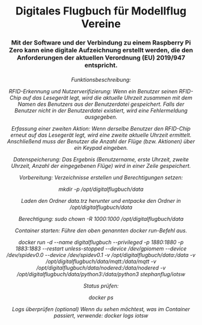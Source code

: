 <h1 align="center">Digitales Flugbuch für Modellflug Vereine</h1>
<h3 align="center">Mit der Software und der Verbindung zu einem Raspberry Pi Zero kann eine digitale Aufzeichnung erstellt werden, die den Anforderungen der aktuellen Verordnung (EU) 2019/947 entspricht.</h3>
<h6 align="center">


Funktionsbeschreibung:

RFID-Erkennung und Nutzerverifizierung: Wenn ein Benutzer seinen RFID-Chip auf das Lesegerät legt, wird die aktuelle Uhrzeit zusammen mit dem Namen des Benutzers aus der Benutzerdatei gespeichert. Falls der Benutzer nicht in der Benutzerdatei existiert, wird eine Fehlermeldung ausgegeben.

Erfassung einer zweiten Aktion: Wenn derselbe Benutzer den RFID-Chip erneut auf das Lesegerät legt, wird eine zweite aktuelle Uhrzeit ermittelt. Anschließend muss der Benutzer die Anzahl der Flüge (bzw. Aktionen) über ein Keypad eingeben.

Datenspeicherung: Das Ergebnis (Benutzername, erste Uhrzeit, zweite Uhrzeit, Anzahl der eingegebenen Flüge) wird in einer Zeile gespeichert.

Vorbereitung: Verzeichnisse erstellen und Berechtigungen setzen:

mkdir -p /opt/digitalflugbuch/data

Laden den Ordner data.trz herunter  und entpacke den Ordner in /opt/digitalflugbuch/data


Berechtigung:
sudo chown -R 1000:1000 /opt/digitalflugbuch/data

Container starten: Führe den oben genannten docker run-Befehl aus.

docker run -d
--name digitalflugbuch
--privileged
-p 1880:1880
-p 1883:1883
--restart unless-stopped
--device /dev/gpiomem
--device /dev/spidev0.0
--device /dev/spidev0.1
-v /opt/digitalflugbuch/data:/data
-v /opt/digitalflugbuch/data/mqtt:/data/mqtt
-v /opt/digitalflugbuch/data/nodered:/data/nodered
-v /opt/digitalflugbuch/data/python3:/data/python3
stephanflug/iotsw

Status prüfen:

docker ps

Logs überprüfen (optional) Wenn du sehen möchtest, was im Container passiert, verwende:
docker logs iotsw

</h6>



